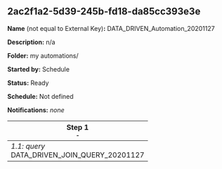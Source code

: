 ## 2ac2f1a2-5d39-245b-fd18-da85cc393e3e

**Name** (not equal to External Key)**:** DATA_DRIVEN_Automation_20201127

**Description:** n/a

**Folder:** my automations/

**Started by:** Schedule

**Status:** Ready

**Schedule:** Not defined

**Notifications:** _none_


| Step 1<br>_<small>-</small>_ |
| --- |
| _1.1: query_<br>DATA_DRIVEN_JOIN_QUERY_20201127 |
